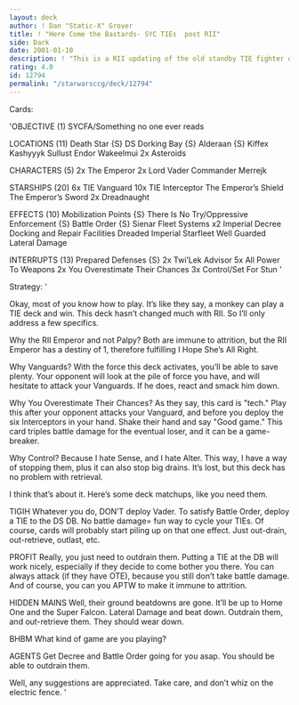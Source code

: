 ```yaml
---
layout: deck
author: ! Dan "Static-X" Grover
title: ! "Here Come the Bastards- SYC TIEs  post RII"
side: Dark
date: 2001-01-10
description: ! "This is a RII updating of the old standby TIE fighter deck that annoys the crap out of everyone. Named for a great song by Primus."
rating: 4.0
id: 12794
permalink: "/starwarsccg/deck/12794"
---
```

Cards: 

'OBJECTIVE (1)
SYCFA/Something no one ever reads

LOCATIONS (11)
Death Star {S}
DS Dorking Bay {S}
Alderaan {S}
Kiffex
Kashyyyk
Sullust
Endor
Wakeelmui
2x Asteroids

CHARACTERS (5)
2x The Emperor
2x Lord Vader
Commander Merrejk

STARSHIPS (20)
6x TIE Vanguard
10x TIE Interceptor
The Emperor’s Shield
The Emperor’s Sword
2x Dreadnaught

EFFECTS (10)
Mobilization Points {S}
There Is No Try/Oppressive Enforcement {S}
Battle Order {S}
Sienar Fleet Systems x2
Imperial Decree
Docking and Repair Facilities
Dreaded Imperial Starfleet
Well Guarded
Lateral Damage

INTERRUPTS (13)
Prepared Defenses {S}
2x Twi’Lek Advisor
5x All Power To Weapons
2x You Overestimate Their Chances
3x Control/Set For Stun '

Strategy: '

Okay, most of you know how to play. It’s like they say, a monkey can play a TIE deck and win. This deck hasn’t changed much with RII. So I’ll only address a few specifics.

Why the RII Emperor and not Palpy?
Both are immune to attrition, but the RII Emperor has a destiny of 1, therefore fulfilling I Hope She’s All Right.

Why Vanguards?
With the force this deck activates, you’ll be able to save plenty. Your opponent will look at the pile of force you have, and will hesitate to attack your Vanguards. If he does, react and smack him down.

Why You Overestimate Their Chances?
As they say, this card is "tech." Play this after your opponent attacks your Vanguard, and before you deploy the six Interceptors in your hand. Shake their hand and say "Good game." This card triples battle damage for the eventual loser, and it can be a game-breaker.

Why Control?
Because I hate Sense, and I hate Alter. This way, I have a way of stopping them, plus it can also stop big drains. It’s lost, but this deck has no problem with retrieval.

I think that’s about it. Here’s some deck matchups, like you need them.

TIGIH
Whatever you do, DON’T deploy Vader. To satisfy Battle Order, deploy a TIE to the DS DB. No battle damage= fun way to cycle your TIEs. Of course, cards will probably start piling up on that one effect. Just out-drain, out-retrieve, outlast, etc.

PROFIT
Really, you just need to outdrain them. Putting a TIE at the DB will work nicely, especially if they decide to come bother you there. You can always attack (if they have OTE), because you still don’t take battle damage. And of course, you can you APTW to make it immune to attrition.

HIDDEN MAINS
Well, their ground beatdowns are gone. It’ll be up to Home One and the Super Falcon. Lateral Damage and beat down. Outdrain them, and out-retrieve them. They should wear down.

BHBM
What kind of game are you playing?

AGENTS
Get Decree and Battle Order going for you asap. You should be able to outdrain them.

Well, any suggestions are appreciated. Take care, and don’t whiz on the electric fence. '
